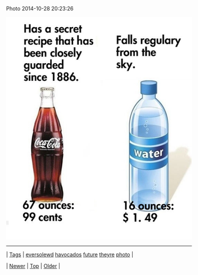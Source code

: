 <!--
title: Photo 2014-10-28 20
date: 2020-06-28T15:27:00.034Z
tags: eversolewd, havocados, future, theyre, photo
-->


Photo 2014-10-28 20:23:26

![](101195935799-0.jpg)

<!--BOTTOM-POST-NAVIGATION-->
---

| [Tags](tags.md) | [eversolewd](tag-eversolewd.md) [havocados](tag-havocados.md) [future](tag-future.md) [theyre](tag-theyre.md) [photo](tag-photo.md) |

| [Newer](101192910164.md) | [Top](index.md) | [Older](101198651554.md) |